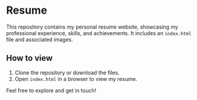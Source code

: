 # Resume

This repository contains my personal resume website, showcasing my professional experience, skills, and achievements. It includes an `index.html` file and associated images.

## How to view

1. Clone the repository or download the files.
2. Open `index.html` in a browser to view my resume.

Feel free to explore and get in touch!
